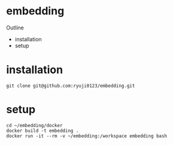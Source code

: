# embedding
Outline
  - installation
  - setup

# installation
 ```
 git clone git@github.com:ryuji0123/embedding.git
 ```
 
 # setup
 ```
 cd ~/embedding/docker
 docker build -t embedding .
 docker run -it --rm -v ~/embedding:/workspace embedding bash
 ```
